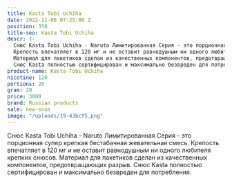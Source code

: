 ```yaml
---
title: Kasta Tobi Uchiha
date: 2022-11-06 07:25:00 Z
position: 356
title-seo: Kasta Tobi Uchiha
descr: |-
  Снюс Kasta Tobi Uchiha - Naruto Лимитированная Серия - это порционная супер крепкая бестабачная жевательная смесь.
  Крепость впечатляет в 120 мг и не оставит равнодушным ни одного любителя крепких снюсов.
  Материал для пакетиков сделан из качественных компонентов, предотвращающих разрыв.
  Снюс Kasta полностью сертифицирован и максимально безвреден для потребления.
product-name: Kasta Tobi Uchiha
nicotine: 120
portions: 20
gram: 20
price: 3000
brand: Russian products
sale: new-snus
image: "/uploads/19-43bcf5.png"
---
```


Снюс Kasta Tobi Uchiha - Naruto Лимитированная Серия - это порционная супер крепкая бестабачная жевательная смесь.
Крепость впечатляет в 120 мг и не оставит равнодушным ни одного любителя крепких снюсов.
Материал для пакетиков сделан из качественных компонентов, предотвращающих разрыв.
Снюс Kasta полностью сертифицирован и максимально безвреден для потребления.